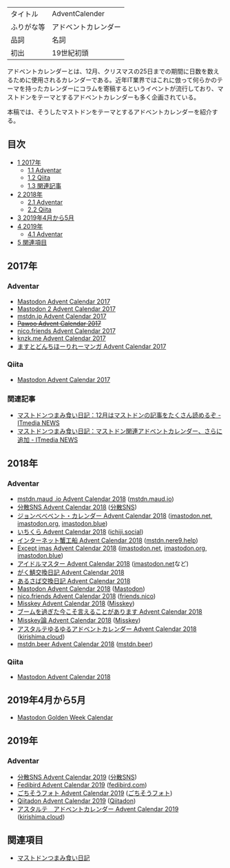 <div>

|            |                      |
|------------|----------------------|
| タイトル   | AdventCalender       |
| ふりがな等 | アドベントカレンダー |
| 品詞       | 名詞                 |
| 初出       | 19世紀初頭           |

  
アドベントカレンダーとは、12月、クリスマスの25日までの期間に日数を数えるために使用されるカレンダーである。近年IT業界ではこれに倣って何らかのテーマを持ったカレンダーにコラムを寄稿するというイベントが流行しており、マストドンをテーマとするアドベントカレンダーも多く企画されている。

本稿では、そうしたマストドンをテーマとするアドベントカレンダーを紹介する。

<div>

<div lang="ja" dir="ltr">

## 目次

</div>

-   [1 2017年](#2017.E5.B9.B4)
    -   [1.1 Adventar](#Adventar)
    -   [1.2 Qiita](#Qiita)
    -   [1.3 関連記事](#.E9.96.A2.E9.80.A3.E8.A8.98.E4.BA.8B)
-   [2 2018年](#2018.E5.B9.B4)
    -   [2.1 Adventar](#Adventar_2)
    -   [2.2 Qiita](#Qiita_2)
-   [3 2019年4月から5月](#2019.E5.B9.B44.E6.9C.88.E3.81.8B.E3.82.895.E6.9C.88)
-   [4 2019年](#2019.E5.B9.B4)
    -   [4.1 Adventar](#Adventar_3)
-   [5 関連項目](#.E9.96.A2.E9.80.A3.E9.A0.85.E7.9B.AE)

</div>

## 2017年

### Adventar

-   <a href="https://adventar.org/calendars/2178" rel="nofollow">Mastodon Advent Calendar 2017</a>
-   <a href="https://adventar.org/calendars/2265" rel="nofollow">Mastodon 2 Advent Calendar 2017</a>
-   <a href="https://adventar.org/calendars/2228" rel="nofollow">mstdn.jp Advent Calendar 2017</a>
-   <a href="https://adventar.org/calendars/2256" rel="nofollow"><del>Pawoo Advent Calendar 2017</del></a>
-   <a href="https://adventar.org/calendars/2220" rel="nofollow">nico.friends Advent Calendar 2017</a>
-   <a href="https://adventar.org/calendars/2225" rel="nofollow">knzk.me Advent Calendar 2017</a>
-   <a href="https://adventar.org/calendars/2466" rel="nofollow">ますとどんちほーりれーマンガ Advent Calendar 2017</a>

### Qiita

-   <a href="https://qiita.com/advent-calendar/2017/mastodon" rel="nofollow">Mastodon Advent Calendar 2017</a>

### 関連記事

-   <a href="http://www.itmedia.co.jp/news/articles/1710/31/news051.html" rel="nofollow">マストドンつまみ食い日記：12月はマストドンの記事をたくさん読めるぞ - ITmedia NEWS</a>
-   <a href="http://www.itmedia.co.jp/news/articles/1711/30/news095.html" rel="nofollow">マストドンつまみ食い日記：マストドン関連アドベントカレンダー、さらに追加 - ITmedia NEWS</a>

## 2018年

### Adventar

-   <a href="https://adventar.org/calendars/2892" rel="nofollow">mstdn.maud .io Advent Calendar 2018</a> ([mstdn.maud.io](/Mstdn.maud.io "Mstdn.maud.io"))
-   <a href="https://adventar.org/calendars/2894" rel="nofollow">分散SNS Advent Calendar 2018</a> ([分散SNS](/%E5%88%86%E6%95%A3SNS "分散SNS"))
-   <a href="https://adventar.org/calendars/2978" rel="nofollow">ジョンべべベント・カレンダー Advent Calendar 2018</a> ([imastodon.net](/Imastodon.net "Imastodon.net"), [imastodon.org](/Imastodon.org "Imastodon.org"), <a href="https://imastodon.blue" rel="nofollow">imastodon.blue</a>)
-   <a href="https://adventar.org/calendars/3016" rel="nofollow">いちくら Advent Calendar 2018</a> ([ichiji.social](/Ichiji.social "Ichiji.social"))
-   <a href="https://adventar.org/calendars/3024" rel="nofollow">インターネット蟹工船 Advent Calendar 2018</a> ([mstdn.nere9.help](/Mstdn.nere9.help "Mstdn.nere9.help"))
-   <a href="https://adventar.org/calendars/3032" rel="nofollow">Except imas Advent Calendar 2018</a> ([imastodon.net](/Imastodon.net "Imastodon.net"), [imastodon.org](/Imastodon.org "Imastodon.org"), <a href="https://imastodon.blue" rel="nofollow">imastodon.blue</a>)
-   <a href="https://adventar.org/calendars/3046" rel="nofollow">アイドルマスター Advent Calendar 2018</a> ([imastodon.net](/Imastodon.net "Imastodon.net")など)
-   <a href="https://adventar.org/calendars/3074" rel="nofollow">がく鯖交換日記 Advent Calendar 2018</a>
-   <a href="https://adventar.org/calendars/3075" rel="nofollow">あるさば交換日記 Advent Calendar 2018</a>
-   <a href="https://adventar.org/calendars/3089" rel="nofollow">Mastodon Advent Calendar 2018</a> ([Mastodon](/Mastodon "Mastodon"))
-   <a href="https://adventar.org/calendars/3231" rel="nofollow">nico.friends Advent Calendar 2018</a> ([friends.nico](/Friends.nico "Friends.nico"))
-   <a href="https://adventar.org/calendars/3300" rel="nofollow">Misskey Advent Calendar 2018</a> ([Misskey](/Misskey "Misskey"))
-   <a href="https://adventar.org/calendars/3399" rel="nofollow">ブームを過ぎた今こそ言えることがあります Advent Calendar 2018</a>
-   <a href="https://adventar.org/calendars/3406" rel="nofollow">Misskey論 Advent Calendar 2018</a> ([Misskey](/Misskey "Misskey"))
-   <a href="https://adventar.org/calendars/3503" rel="nofollow">アスタルテゆるゆるアドベントカレンダー Advent Calendar 2018</a> ([kirishima.cloud](/Kirishima.cloud "Kirishima.cloud"))
-   <a href="https://adventar.org/calendars/3763" rel="nofollow">mstdn.beer Advent Calendar 2018</a> (<a href="https://mstdn.beer" rel="nofollow">mstdn.beer</a>)

### Qiita

-   <a href="https://qiita.com/advent-calendar/2018/mastodon" rel="nofollow">Mastodon Advent Calendar 2018</a>

## 2019年4月から5月

-   <a href="https://gw-advent.9wick.com/calendars/16" rel="nofollow">Mastodon Golden Week Calendar</a>

## 2019年

### Adventar

-   <a href="https://adventar.org/calendars/4408" rel="nofollow">分散SNS Advent Calendar 2019</a> ([分散SNS](/%E5%88%86%E6%95%A3SNS "分散SNS"))
-   <a href="https://adventar.org/calendars/3903" rel="nofollow">Fedibird Advent Calendar 2019</a> ([fedibird.com](/Fedibird.com "Fedibird.com"))
-   <a href="https://adventar.org/calendars/3888" rel="nofollow">ごちそうフォト Advent Calendar 2019</a> ([ごちそうフォト](/%E3%81%94%E3%81%A1%E3%81%9D%E3%81%86%E3%83%95%E3%82%A9%E3%83%88 "ごちそうフォト"))
-   <a href="https://adventar.org/calendars/3986" rel="nofollow">Qiitadon Advent Calendar 2019</a> ([Qiitadon](/Qiitadon "Qiitadon"))
-   <a href="https://adventar.org/calendars/3971" rel="nofollow">アスタルテ　アドベントカレンダー Advent Calendar 2019</a> ([kirishima.cloud](/Kirishima.cloud "Kirishima.cloud"))

## 関連項目

-   [マストドンつまみ食い日記](/%E3%83%9E%E3%82%B9%E3%83%88%E3%83%89%E3%83%B3%E3%81%A4%E3%81%BE%E3%81%BF%E9%A3%9F%E3%81%84%E6%97%A5%E8%A8%98 "マストドンつまみ食い日記")

</div>
